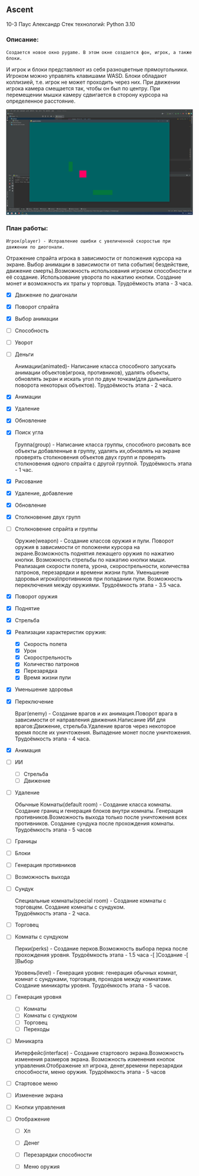 ## Ascent
10-3 Паус Александр 
Стек технологий: Python 3.10

### Описание:
	Создается новое окно pygame. В этом окне создается фон, игрок, а также блоки.
И игрок и блоки представляют из себя разноцветные прямоугольники. Игроком можно управлять 
клавишами WASD. Блоки обладают коллизией, т.е. игрок не может проходить через них.
При движении игрока камера смещается так, чтобы он был по центру. При перемещении мышки 
камеру сдвигается в сторону курсора на определенное расстояние.

![Изначальный вид проекта](start.jpg)

### План работы:
	
	Игрок(player) - Исправление ошибки с увеличенной скоростью при движении по диогонали.
Отражение спрайта игрока в зависимости от положения курсора на экране. Выбор анимации в
зависимости от типа события( бездействие, движение смерть).Возможность использования игроком
способности и её создание. Использование уворота по нажатию кнопки. Создание монет и возможность
их траты у торговца.
	Трудоёмкость этапа - 3 часа.
- [x] Движение по диагонали
- [x] Поворот спрайта
- [x] Выбор анимации
- [ ] Способность
- [ ] Уворот
- [ ] Деньги

	Анимации(animated)- Написание класса способного запускать анимации 
объектов(игрока, противников), удалять объекты, обновлять экран и искать угол по двум 
точкам(для дальнейшего поворота некоторых объектов). 
	Трудоёмкость этапа - 2 часа.
- [x] Анимации
- [x] Удаление
- [x] Обновление
- [x] Поиск угла
	
	Группа(group) - Написание класса группы, способного рисовать все объекты добавленные в
группу, удалять их,обновлять на экране проверять столкновения объектов двух групп и проверять столкновения
 одного спрайта с другой группой.
	Трудоёмкость  этапа - 1 час.
- [x] Рисование
- [x] Удаление, добавление
- [x] Обновление
- [x] Столкновение двух групп
- [ ] Столкновение спрайта и группы

	Оружие(weapon) - Создание классов оружия и пули. Поворот оружия в зависимости
от положеняи курсора на экране.Возможность поднятия лежащего оружия по нажатию кнопки.
Возможность стрельбы по нажатию кнопки мыши. Реализация скорости полета, урона,
скорострельности, количества патронов, перезарядки и времени жизни пули.
Уменьшение здоровья игрока\\противников при попадании пули. Возможность переключения 
между оружиями.
	Трудоёмкость этапа - 3.5 часа.
- [x] Поворот оружия
- [x] Поднятие
- [x] Стрельба
- [x] Реализации характеристик оружия:
	* [x] Скорость полета
	* [x] Урон
	* [x] Скорострельность
	* [x] Количество патронов
	* [x] Перезарядка
	* [x] Время жизни пули
- [x] Уменьшение здоровья
- [x] Переключение
	
	Враг(enemy) - Создание врагов и их анимация.Поворот врага в зависимости от
направления движения.Написание ИИ для врагов:Движение, стрельба.Удаление врагов
через некоторое время после их уничтожения. Выпадение монет после уничтожения.
	Трудоёмкость этапа - 4 часа.
- [x] Анимация
- [ ] ИИ
	* [ ] Стрельба
	* [ ] Движение
- [ ] Удаление


	Обычные Комнаты(default room) - Создание класса комнаты. Создание границ и генерация блоков 
внутри комнаты. Генерация противников.Возможность выхода только после уничтожения 
всех противников. Создание сундука после прохождения комнаты. 
	Трудоёмкость этапа - 5 часов
-[ ] Границы
-[ ] Блоки
-[ ] Генерация противников
-[ ] Возможность выхода
-[ ] Сундук

	Специальные комнаты(special room) - Создание комнаты с торговцем. Создание комнаты с сундуком.	
	Трудоёмкость этапа - 2 часа.	
-[ ] Торговец
-[ ] Комнаты с сундуком
	
	Перки(perks) - Создание перков.Возможность выбора перка после прохождения уровня. 
	Трудоёмкость этапа - 1.5 часа
-[ ]Создание
-[ ]Выбор

	Уровень(level) - Генерация уровня: генерация обычных комнат, комнат с сундуками, торговцев,
проходов между комнатами. Создание миникарты уровня.
	Трудоёмкость этапа - 5 часов.
-[ ] Генерация уровня
	* [ ] Комнаты
	* [ ] Комнаты с сундуком
	* [ ] Торговец
	* [ ] Переходы
-[ ] Миникарта
	
	Интерфейс(interface) - Создание стартового экрана.Возможность изменения размеров экрана.
Возможность изменения кнопок управления.Отображение хп игрока, денег,времени перезарядки способности,
меню оружия.
Трудоёмкость этапа - 5 часов
-[ ] Стартовое меню 
-[ ] Изменение экрана
-[ ] Кнопки управления
-[ ] Отображение 
	* [ ] Хп
	* [ ] Денег
	* [ ] Перезарядки способности
	* [ ] Меню оружия	



	



 
	

	
	
